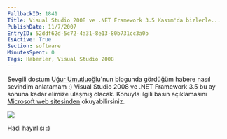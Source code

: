 ```yaml
---
FallbackID: 1841
Title: Visual Studio 2008 ve .NET Framework 3.5 Kasım'da bizlerle...
PublishDate: 11/7/2007
EntryID: 52ddf62d-5c72-4a31-8e13-80b731cc3a0b
IsActive: True
Section: software
MinutesSpent: 0
Tags: Haberler, Visual Studio 2008
---
```

Sevgili dostum [Uğur Umutluoğlu](http://umutluoglu.blogspot.com/)'nun
blogunda gördüğüm habere nasıl sevindim anlatamam :) Visual Studio 2008
ve .NET Framework 3.5 bu ay sonuna kadar elimize ulaşmış olacak. Konuyla
ilgili basın açıklamasını [Microsoft web
sitesinden](http://www.microsoft.com/presspass/press/2007/nov07/11-05TechEdDevelopersPR.mspx)
okuyabilirsiniz.

![](http://cdn.daron.yondem.com/assets/1841/06112007_1.jpg)

Hadi hayırlısı :)


